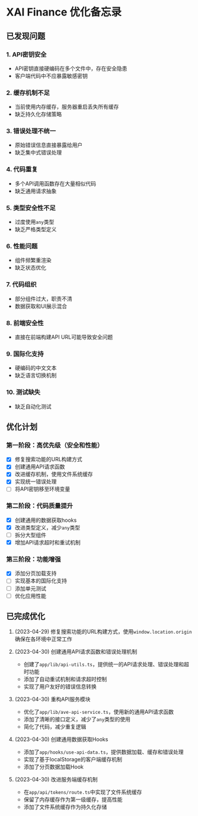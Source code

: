 # XAI Finance 优化备忘录

## 已发现问题

### 1. API密钥安全
- API密钥直接硬编码在多个文件中，存在安全隐患
- 客户端代码中不应暴露敏感密钥

### 2. 缓存机制不足
- 当前使用内存缓存，服务器重启丢失所有缓存
- 缺乏持久化存储策略

### 3. 错误处理不统一
- 原始错误信息直接暴露给用户
- 缺乏集中式错误处理

### 4. 代码重复
- 多个API调用函数存在大量相似代码
- 缺乏通用请求抽象

### 5. 类型安全性不足
- 过度使用`any`类型
- 缺乏严格类型定义

### 6. 性能问题
- 组件频繁重渲染
- 缺乏状态优化

### 7. 代码组织
- 部分组件过大，职责不清
- 数据获取和UI展示混合

### 8. 前端安全性
- 直接在前端构建API URL可能导致安全问题

### 9. 国际化支持
- 硬编码的中文文本
- 缺乏语言切换机制

### 10. 测试缺失
- 缺乏自动化测试

## 优化计划

### 第一阶段：高优先级（安全和性能）
- [x] 修复搜索功能的URL构建方式
- [x] 创建通用API请求函数
- [x] 改进缓存机制，使用文件系统缓存
- [x] 实现统一错误处理
- [ ] 将API密钥移至环境变量

### 第二阶段：代码质量提升
- [x] 创建通用的数据获取hooks
- [x] 改进类型定义，减少`any`类型
- [ ] 拆分大型组件
- [x] 增加API请求超时和重试机制

### 第三阶段：功能增强
- [x] 添加分页加载支持
- [ ] 实现基本的国际化支持
- [ ] 添加单元测试
- [ ] 优化应用性能

## 已完成优化

1. (2023-04-29) 修复搜索功能的URL构建方式，使用`window.location.origin`确保在各环境中正常工作

2. (2023-04-30) 创建通用API请求函数和错误处理机制
   - 创建了`app/lib/api-utils.ts`，提供统一的API请求处理、错误处理和超时功能
   - 添加了自动重试机制和请求超时控制
   - 实现了用户友好的错误信息转换

3. (2023-04-30) 重构API服务模块
   - 优化了`app/lib/ave-api-service.ts`，使用新的通用API请求函数
   - 添加了清晰的接口定义，减少了`any`类型的使用
   - 简化了代码，减少重复逻辑

4. (2023-04-30) 创建通用数据获取Hooks
   - 添加了`app/hooks/use-api-data.ts`，提供数据加载、缓存和错误处理
   - 实现了基于localStorage的客户端缓存机制
   - 添加了分页数据加载Hook

5. (2023-04-30) 改进服务端缓存机制
   - 在`app/api/tokens/route.ts`中实现了文件系统缓存
   - 保留了内存缓存作为第一级缓存，提高性能
   - 添加了文件系统缓存作为持久化存储 